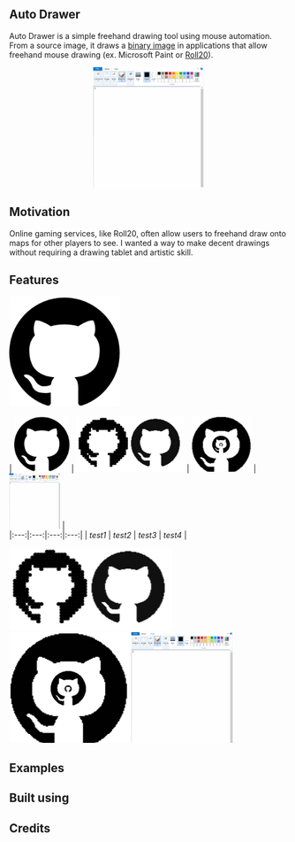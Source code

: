 ## Auto Drawer
Auto Drawer is a simple freehand drawing tool using mouse automation.
From a source image, it draws a [binary image](https://en.wikipedia.org/wiki/Binary_image)
in applications that allow freehand mouse drawing (ex. Microsoft Paint or [Roll20](https://roll20.net/)).

<p align="center">
  <img src="/assets/examples/Github.gif" width="200"></img>
</p>


## Motivation
Online gaming services, like Roll20, often allow users to freehand draw onto maps 
for other players to see. I wanted a way to make decent drawings without requiring
a drawing tablet and artistic skill. 

## Features


 <p align="left">
  <kbd><img src="/assets/source/github.png" width="200"></img></kbd>
 </p>

| <kbd><img src="/assets/source/github.png" width="100"></img></kbd> |
<kbd><img src="/assets/examples/Resolution.png" height="100"></img></kbd> | 
<kbd><img src="/assets/examples/Scales.png" height="100"></img></kbd> | 
<kbd><img src="/assets/examples/Github.gif" height="100"></img></kbd> |  
|:---:|:---:|:---:|:---:|
| *test1*  | *test2*  | *test3* | *test4* |




<p float="center">
  <kbd><img src="/assets/examples/Resolution.png" height="150"></img></kbd>
  <kbd><img src="/assets/examples/Scales.png" height="200"></img></kbd>
  <kbd><img src="/assets/examples/Github.gif" height="200"></img></kbd>
</p>

## Examples


## Built using


## Credits
